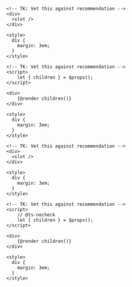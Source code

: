 ```svelte filename="MarginDecorator.svelte" renderer="svelte" language="js" tabTitle="Svelte 4"
<!-- TK: Vet this against recommendation -->
<div>
  <slot />
</div>

<style>
  div {
    margin: 3em;
  }
</style>
```

```svelte filename="MarginDecorator.svelte" renderer="svelte" language="js" tabTitle="Svelte 5"
<!-- TK: Vet this against recommendation -->
<script>
	let { children } = $props();
</script>

<div>
	{@render children()}
</div>

<style>
  div {
    margin: 3em;
  }
</style>
```

```svelte filename="MarginDecorator.svelte" renderer="svelte" language="ts" tabTitle="Svelte 4"
<!-- TK: Vet this against recommendation -->
<div>
  <slot />
</div>

<style>
  div {
    margin: 3em;
  }
</style>
```

```svelte filename="MarginDecorator.svelte" renderer="svelte" language="ts" tabTitle="Svelte 5"
<!-- TK: Vet this against recommendation -->
<script>
	// @ts-nocheck
	let { children } = $props();
</script>

<div>
	{@render children()}
</div>

<style>
  div {
    margin: 3em;
  }
</style>
```
